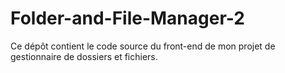# Folder-and-File-Manager-2
Ce dépôt contient le code source du front-end de mon projet de gestionnaire de dossiers et fichiers.
